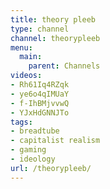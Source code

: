 ```yaml
---
title: theory pleeb
type: channel
channel: theorypleeb
menu:
  main:
    parent: Channels
videos:
- Rh61Iq4RZqk
- ye6o4qIMUaY
- f-IhBMjvvwQ
- YJxHdGNNJTo
tags:
- breadtube
- capitalist realism
- gaming
- ideology
url: /theorypleeb/
---
```

